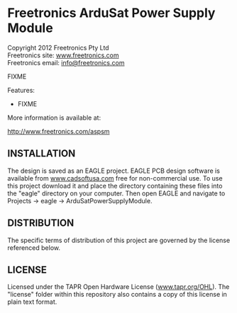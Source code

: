 Freetronics ArduSat Power Supply Module
=======================================
Copyright 2012 Freetronics Pty Ltd  
Freetronics site:  www.freetronics.com  
Freetronics email: info@freetronics.com  

FIXME

Features:

 * FIXME

More information is available at:

  http://www.freetronics.com/aspsm


INSTALLATION
------------
The design is saved as an EAGLE project. EAGLE PCB design software is
available from www.cadsoftusa.com free for non-commercial use. To use
this project download it and place the directory containing these files
into the "eagle" directory on your computer. Then open EAGLE and
navigate to Projects -> eagle -> ArduSatPowerSupplyModule.


DISTRIBUTION
------------
The specific terms of distribution of this project are governed by the
license referenced below.


LICENSE
-------
Licensed under the TAPR Open Hardware License (www.tapr.org/OHL).
The "license" folder within this repository also contains a copy of
this license in plain text format.
